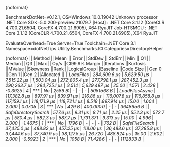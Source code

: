 {noformat}

BenchmarkDotNet=v0.12.1, OS=Windows 10.0.19042
Unknown processor
.NET Core SDK=5.0.200-preview.21079.7
  [Host]     : .NET Core 3.1.12 (CoreCLR 4.700.21.6504, CoreFX 4.700.21.6905), X64 RyuJIT
  Job-HTSMCU : .NET Core 3.1.12 (CoreCLR 4.700.21.6504, CoreFX 4.700.21.6905), X64 RyuJIT

EvaluateOverhead=True  Server=True  Toolchain=.NET Core 3.1  
Namespace=dotNetTips.Utility.Benchmarks.IO  Categories=DirectoryHelper  

{noformat}
||             Method ||        Mean ||      Error ||     StdDev ||     StdErr ||         Min ||          Q1 ||      Median ||          Q3 ||         Max ||     Op/s ||CI99.9% Margin ||Iterations ||Kurtosis ||MValue ||Skewness ||Rank ||LogicalGroup ||Baseline ||Code Size ||   Gen 0 ||Gen 1 ||Gen 2 ||Allocated ||
|           *LoadFiles* | *284,609.6 μs* | *5,629.50 μs* | *7,515.22 μs* | *1,503.04 μs* | *272,805.4 μs* | *277,798.1 μs* | *287,452.3 μs* | *290,263.7 μs* | *294,725.1 μs* |     *3.514* |   *5,629.497 μs* |      *25.00* |    *1.571* |  *2.429* |  *-0.3925* |    *4* |            *** |       *No* |    *2586 B* |        *-* |     *-* |     *-* | *5051568 B* |
|      *LoadFilesAsync* | *117,382.8 μs* |   *897.91 μs* |   *839.91 μs* |   *216.86 μs* | *116,007.8 μs* | *116,858.8 μs* | *117,159.1 μs* | *118,171.9 μs* | *118,721.1 μs* |     *8.519* |     *897.914 μs* |      *15.00* |    *1.604* |  *2.000* |   *0.0705* |    *3* |            *** |       *No* |     *429 B* | *400.0000* |     *-* |     *-* | *3648656 B* |
| *SafeDirectorySearch* |     *577.6 μs* |     *9.31 μs* |     *8.71 μs* |     *2.25 μs* |     *552.3 μs* |     *572.7 μs* |     *580.4 μs* |     *582.3 μs* |     *587.7 μs* | *1,731.371* |       *9.313 μs* |      *15.00* |    *4.996* |  *2.000* |  *-1.4675* |    *1* |            *** |       *No* |    *1796 B* |        *-* |     *-* |     *-* |     *762 B* |
|      *SafeFileSearch* |  *37,425.0 μs* |   *488.82 μs* |   *457.25 μs* |   *118.06 μs* |  *36,488.6 μs* |  *37,285.8 μs* |  *37,444.6 μs* |  *37,740.9 μs* |  *38,127.5 μs* |    *26.720* |     *488.824 μs* |      *15.00* |    *2.602* |  *2.000* |  *-0.5923* |    *2* |            *** |       *No* |    *1058 B* |  *71.4286* |     *-* |     *-* | *1112833 B* |
